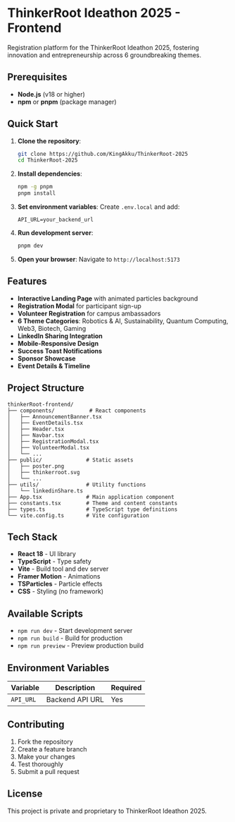 # ThinkerRoot Ideathon 2025 - Frontend

Registration platform for the ThinkerRoot Ideathon 2025, fostering innovation and entrepreneurship across 6 groundbreaking themes.

## Prerequisites

- **Node.js** (v18 or higher)
- **npm** or **pnpm** (package manager)

## Quick Start

1. **Clone the repository**:

   ```bash
   git clone https://github.com/KingAkku/ThinkerRoot-2025
   cd ThinkerRoot-2025
   ```

2. **Install dependencies**:

   ```bash
   npm -g pnpm
   pnpm install
   ```

3. **Set environment variables**:
   Create `.env.local` and add:

   ```
   API_URL=your_backend_url
   ```

4. **Run development server**:

   ```bash
   pnpm dev
   ```

5. **Open your browser**:
   Navigate to `http://localhost:5173`

## Features

- **Interactive Landing Page** with animated particles background
- **Registration Modal** for participant sign-up
- **Volunteer Registration** for campus ambassadors
- **6 Theme Categories**: Robotics & AI, Sustainability, Quantum Computing, Web3, Biotech, Gaming
- **LinkedIn Sharing Integration**
- **Mobile-Responsive Design**
- **Success Toast Notifications**
- **Sponsor Showcase**
- **Event Details & Timeline**

## Project Structure

```
thinkerRoot-frontend/
├── components/           # React components
│   ├── AnnouncementBanner.tsx
│   ├── EventDetails.tsx
│   ├── Header.tsx
│   ├── Navbar.tsx
│   ├── RegistrationModal.tsx
│   ├── VolunteerModal.tsx
│   └── ...
├── public/              # Static assets
│   ├── poster.png
│   ├── thinkerroot.svg
│   └── ...
├── utils/               # Utility functions
│   └── linkedinShare.ts
├── App.tsx              # Main application component
├── constants.tsx        # Theme and content constants
├── types.ts             # TypeScript type definitions
└── vite.config.ts       # Vite configuration
```

## Tech Stack

- **React 18** - UI library
- **TypeScript** - Type safety
- **Vite** - Build tool and dev server
- **Framer Motion** - Animations
- **TSParticles** - Particle effects
- **CSS** - Styling (no framework)

## Available Scripts

- `npm run dev` - Start development server
- `npm run build` - Build for production
- `npm run preview` - Preview production build

## Environment Variables

| Variable  | Description     | Required |
| --------- | --------------- | -------- |
| `API_URL` | Backend API URL | Yes      |

## Contributing

1. Fork the repository
2. Create a feature branch
3. Make your changes
4. Test thoroughly
5. Submit a pull request

## License

This project is private and proprietary to ThinkerRoot Ideathon 2025.
